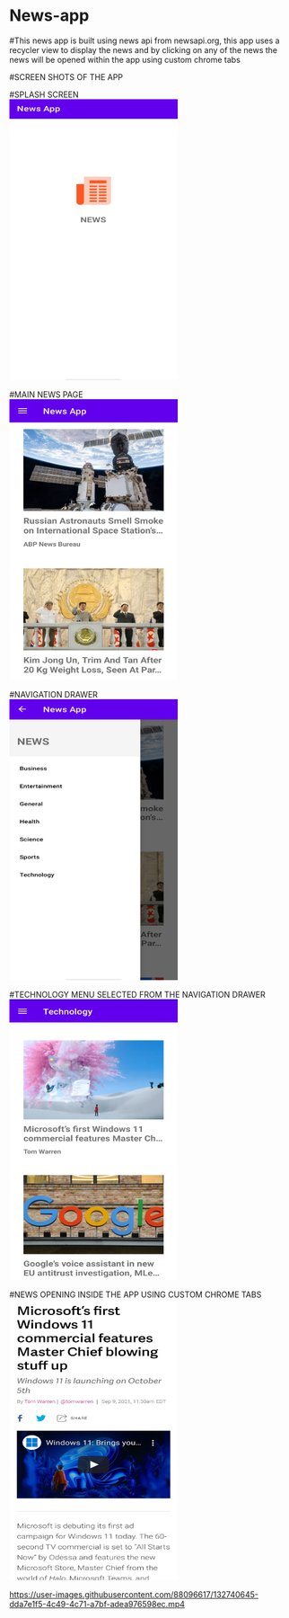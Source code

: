 # News-app

#This news app is built using news api from newsapi.org, this app uses a recycler view to display the news and by clicking on any of the news the news will be opened within the app using custom chrome tabs

#SCREEN SHOTS OF THE APP

#SPLASH SCREEN
</br>
<img src = "App ScreenShots/splash.jpg" width="300" height="500">

#MAIN NEWS PAGE
</br>
<img src = "App ScreenShots/mainnews.jpg" width="300" height="500">

#NAVIGATION DRAWER
</br>
<img src = "App ScreenShots/navigation.jpg" width="300" height="500">

#TECHNOLOGY MENU SELECTED FROM THE NAVIGATION DRAWER
</br>
<img src = "App ScreenShots/technology.jpg" width="300" height="500">

#NEWS OPENING INSIDE THE APP USING CUSTOM CHROME TABS
</br>
<img src = "App ScreenShots/chrometab.jpg" width="300" height="500">






https://user-images.githubusercontent.com/88096617/132740645-dda7e1f5-4c49-4c71-a7bf-adea976598ec.mp4




